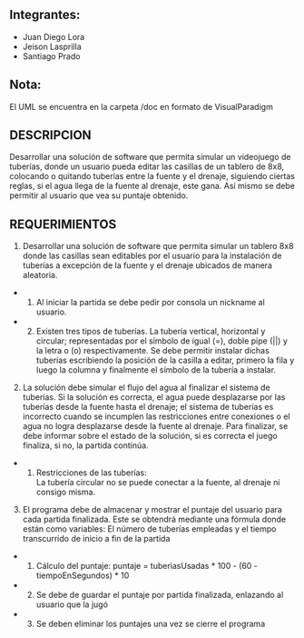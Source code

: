 ## Integrantes:
* Juan Diego Lora
* Jeison Lasprilla
* Santiago Prado

## Nota:
El UML se encuentra en la carpeta /doc en formato de VisualParadigm

## DESCRIPCION
Desarrollar una solución de software que permita simular un videojuego de tuberías, donde un usuario pueda editar las casillas de un tablero de 8x8, colocando o quitando tuberías entre la fuente y el drenaje, siguiendo ciertas reglas, si el agua llega de la fuente al drenaje, este gana. Así mismo se debe permitir al usuario que vea su puntaje obtenido.

## REQUERIMIENTOS
1. Desarrollar una solución de software que permita simular un tablero 8x8 donde las casillas sean editables por el usuario para la instalación de tuberías a excepción de la fuente y el drenaje ubicados de manera aleatoria.

* 1. Al iniciar la partida se debe pedir por consola un nickname al usuario.

* 2. Existen tres tipos de tuberías. La tubería vertical, horizontal y circular; representadas por el símbolo de igual (=), doble pipe (||) y la letra o (o) respectivamente. Se debe permitir instalar dichas tuberías escribiendo la posición de la casilla a editar, primero la fila y luego la columna y finalmente el símbolo de la tubería a instalar.

2.	La solución debe simular el flujo del agua al finalizar el sistema de tuberías. Si la solución es correcta, el agua puede desplazarse por las tuberías desde la fuente hasta el drenaje; el sistema de tuberías es incorrecto cuando se incumplen las restricciones entre conexiones o el agua no logra desplazarse desde la fuente al drenaje. Para finalizar, se debe informar sobre el estado de la solución, si es correcta el juego finaliza, si no, la partida continúa.

* 1. Restricciones de las tuberías:
<br>La tubería circular no se puede conectar a la fuente, al drenaje ni consigo misma.

3.	El programa debe de almacenar y mostrar el puntaje del usuario para cada partida finalizada. Este se obtendrá mediante una fórmula donde están como variables: El número de tuberías empleadas y el tiempo transcurrido de inicio a fin de la partida

* 1. Cálculo del puntaje:
puntaje = tuberiasUsadas * 100 - (60 - tiempoEnSegundos) * 10

* 2. Se debe de guardar el puntaje por partida finalizada, enlazando al usuario que la jugó

* 3. Se deben eliminar los puntajes una vez se cierre el programa



